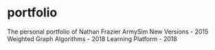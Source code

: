 # portfolio
The personal portfolio of Nathan Frazier
ArmySim New Versions - 2015
Weighted Graph Algorithms - 2018
Learning Platform - 2018
